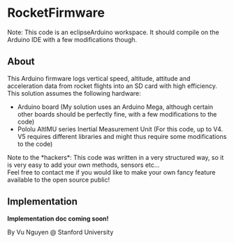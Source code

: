 # RocketFirmware
Note: This code is an eclipseArduino workspace. It should compile on the Arduino IDE with a few modifications though.

<h2>About</h2>
This Arduino firmware logs vertical speed, altitude, attitude and acceleration data from rocket flights into an SD card with high efficiency.
This solution assumes the following hardware:
<ul>
<li>Arduino board (My solution uses an Arduino Mega, although certain other boards should be perfectly fine, with a few modifications to the code)</li>
<li>Pololu AltIMU series Inertial Measurement Unit (For this code, up to V4. V5 requires different libraries and might thus require some modifications to the code)</li>
</ul>

Note to the \*hackers\*:
This code was written in a very structured way, so it is very easy to add your own methods, sensors etc...<br>
Feel free to contact me if you would like to make your own fancy feature available to the open source public!

<h2>Implementation</h2>

<b>Implementation doc coming soon!</b>

By Vu Nguyen @ Stanford University
